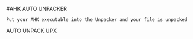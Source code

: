 #AHK AUTO UNPACKER

```Put your AHK executable into the Unpacker and your file is unpacked```


AUTO UNPACK UPX 

